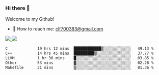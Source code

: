 ### Hi there 👋

<!--
**clingfei/clingfei** is a ✨ _special_ ✨ repository because its `README.md` (this file) appears on your GitHub profile.

Here are some ideas to get you started:

- 🔭 I’m currently working on ...
- 🌱 I’m currently learning ...
- 👯 I’m looking to collaborate on ...
- 🤔 I’m looking for help with ...
- 💬 Ask me about ...
- 📫 How to reach me: ...
- 😄 Pronouns: ...
- ⚡ Fun fact: ...
-->
Welcome to my Github!
- 📧 How to reach me: clf700383@gmail.com

<a href="https://github.com/anuraghazra/github-readme-stats">
  <img src="https://github-readme-stats.vercel.app/api?username=clingfei&count_private=true&show_icons=true&include_all_commits=true&line_height=21&hide_border=true&repo=github-readme-stats" />
</a>
<a href="https://github.com/anuraghazra/convoychat">
  <img src="https://github-readme-stats.vercel.app/api/top-langs/?username=clingfei&hide=Tcl,Perl,Makefile,CSS,HTML,Yacc,Lex,Verilog&langs_count=6&layout=compact&hide_border=true&repo=convoychat" />
</a>

<!--START_SECTION:waka-->

```txt
C             19 hrs 12 mins  ████████████▒░░░░░░░░░░░░   49.13 %
C++           14 hrs 45 mins  █████████▒░░░░░░░░░░░░░░░   37.77 %
LLVM          1 hr 30 mins    █░░░░░░░░░░░░░░░░░░░░░░░░   03.85 %
Other         53 mins         ▓░░░░░░░░░░░░░░░░░░░░░░░░   02.28 %
Makefile      31 mins         ▒░░░░░░░░░░░░░░░░░░░░░░░░   01.36 %
```

<!--END_SECTION:waka-->
